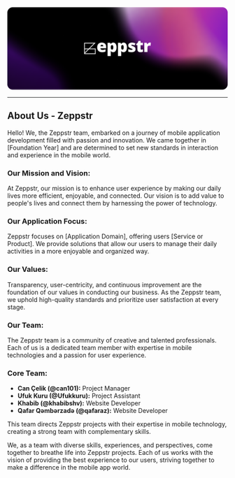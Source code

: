 <div align="center">
    <a href="https://github.com/zeppstr/.github/blob/main/logo.png">
      <img src="https://github.com/zeppstr/.github/blob/main/logo.png" alt="zeppstr Logo" width="1000px" />
    </a>
  </div>
  <hr />

  <h2>About Us - Zeppstr</h2>

  <p>Hello! We, the Zeppstr team, embarked on a journey of mobile application development filled with passion and innovation. We came together in [Foundation Year] and are determined to set new standards in interaction and experience in the mobile world.</p>

  <h3>Our Mission and Vision:</h3>
  <p>At Zeppstr, our mission is to enhance user experience by making our daily lives more efficient, enjoyable, and connected. Our vision is to add value to people's lives and connect them by harnessing the power of technology.</p>

  <h3>Our Application Focus:</h3>
  <p>Zeppstr focuses on [Application Domain], offering users [Service or Product]. We provide solutions that allow our users to manage their daily activities in a more enjoyable and organized way.</p>

  <h3>Our Values:</h3>
  <p>Transparency, user-centricity, and continuous improvement are the foundation of our values in conducting our business. As the Zeppstr team, we uphold high-quality standards and prioritize user satisfaction at every stage.</p>

  <h3>Our Team:</h3>
  <p>The Zeppstr team is a community of creative and talented professionals. Each of us is a dedicated team member with expertise in mobile technologies and a passion for user experience.</p>

  <h3>Core Team:</h3>
  <ul>
    <li><strong>Can Çelik (@can101):</strong> Project Manager</li>
    <li><strong>Ufuk Kuru (@Ufukkuru):</strong> Project Assistant</li>
    <li><strong>Khabib (@khabibshv):</strong> Website Developer</li>
    <li><strong>Qafar Qəmbərzadə (@qafaraz):</strong> Website Developer</li>
  </ul>

  <p>This team directs Zeppstr projects with their expertise in mobile technology, creating a strong team with complementary skills.</p>

  <p>We, as a team with diverse skills, experiences, and perspectives, come together to breathe life into Zeppstr projects. Each of us works with the vision of providing the best experience to our users, striving together to make a difference in the mobile app world.</p>
